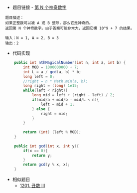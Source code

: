 - 题目链接 - [第 N 个神奇数字](https://leetcode-cn.com/problems/nth-magical-number/)

```
题目描述：
如果正整数可以被 A 或 B 整除，那么它是神奇的。
返回第 N 个神奇数字。由于答案可能非常大，返回它模 10^9 + 7 的结果。
```

```
输入：N = 1, A = 2, B = 3
输出：2
```

- 代码实现
```java
    public int nthMagicalNumber(int n, int a, int b) {
        int MOD = 1000000000 + 7;
        int L = a / gcd(a, b) * b;
        long left = 0;
        //right = n * Math.min(a, b);
        long right = (long) 1e15;
        while(left < right){
            long mid = left + (right - left) / 2;
            if(mid/a + mid/b - mid/L < n){
                left = mid + 1;
            } else {
                right = mid;
            }
        }
        
        return (int) (left % MOD);
    }
    
    public int gcd(int x, int y){
        if(x == 0){
            return y;
        }
        return gcd(y % x, x);
    }
```

- 相似题目
    - [1201. 丑数 III](https://leetcode-cn.com/problems/ugly-number-iii/)

